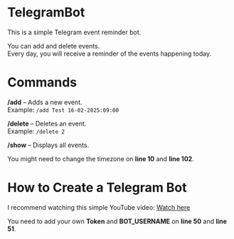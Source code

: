 # TelegramBot

This is a simple Telegram event reminder bot.

You can add and delete events.  
Every day, you will receive a reminder of the events happening today.

# Commands

**/add** – Adds a new event.  
Example: `/add Test 16-02-2025:09:00`

**/delete** – Deletes an event.  
Example: `/delete 2`

**/show** – Displays all events.

You might need to change the timezone on **line 10** and **line 102**.

# How to Create a Telegram Bot

I recommend watching this simple YouTube video: [Watch here](https://www.youtube.com/watch?v=vZtm1wuA2yc&t=1197s)

You need to add your own **Token** and **BOT_USERNAME** on **line 50** and **line 51**.
